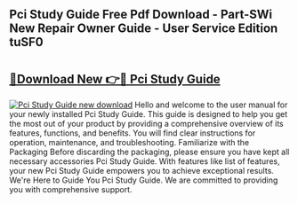 ## Pci Study Guide Free Pdf Download - Part-SWi New Repair Owner Guide - User Service Edition tuSF0

# <h2><a href="http://bc73198.oget.top/?id=Pci+Study+Guide">🔗Download New 👉🔴 Pci Study Guide</a></h2>

[![Pci Study Guide new download](https://i.imgur.com/5g1atiW.png)](http://bc73198.oget.top/?id=Pci+Study+Guide)
Hello and welcome to the user manual for your newly installed Pci Study Guide. This guide is designed to help you get the most out of your product by providing a comprehensive overview of its features, functions, and benefits. You will find clear instructions for operation, maintenance, and troubleshooting. Familiarize with the Packaging Before discarding the packaging, please ensure you have kept all necessary accessories Pci Study Guide. With features like list of features, your new Pci Study Guide empowers you to achieve exceptional results. We're Here to Guide You Pci Study Guide. We are committed to providing you with comprehensive support.
